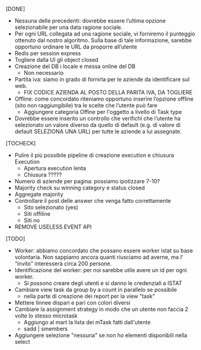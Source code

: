 [DONE]
- Nessuna delle precedenti: dovrebbe essere l’ultima opzione selezionabile per una data ragione sociale.
- Per ogni URL collegata ad una ragione sociale, vi forniremo il punteggio ottenuto dal nostro algoritmo. Sulla base di tale informazione, sarebbe opportuno ordinare le URL da proporre all’utente
- Redis per session express
- Togliere dalla UI gli object closed
- Creazione del DB i locale e messa online del DB
    + Non necessario
- Partita iva: siamo in grado di fornirla per le aziende da identificare sul web.
    + FIX CODICE AZIENDA AL POSTO DELLA PARITA IVA, DA TOGLIERE
- Offline: come concordato riteniamo opportuno inserire l’opzione offline (sito non raggiungibile) tra le scelte che l’utente può fare
    + Aggiungere categoria Offine per l'oggetto a livello di Task type
- Dovrebbe essere inserito un controllo che verifichi che l’utente ha selezionato un valore diverso da quello di default (e.g. di valore di default SELEZIONA UNA URL) per tutte le aziende  a lui assegnate.


[TOCHECK]
- Pulire il più possibile pipeline di creazione execution e chiusura Execution
    + Apertura execution lenta
    + Chiusura ?????
- Numero di aziende per pagina: possiamo ipotizzare 7-10?
- Majority check su winning category e status closed
- Aggregate majority
- Controllare il post delle answer che venga fatto correttamente
    + Sito selezionato (yes)
    + Siti offiline
    + Siti no
- REMOVE USELESS EVENT API

[TODO]
- Worker: abbiamo concordato che possano essere worker istat su base volontaria. Non sappiamo ancora quanti riusciamo ad averne, ma l’ “invito” interesserà circa 200 persone.
- Identificazione del worker: per noi sarebbe utile avere un id per ogni worker.
    + Si possono creare degli utenti e si danno le credenziali a ISTAT
- Cambiare view task da group by a count in parallelo se possibile
    - nella parte di creazione dei report per la view "task" 
- Mettere linnee dispari e pari con colori diversi
- Cambiare la assignment strategy in modo che un utente non faccia 2 volte lo stesso microtask
    + Aggiungo al mart la lista dei mTask fatti dall'utente
    + sadd | smembers
- Aggiungere selezione "nessuna" se non ho elementi disponibili nella select